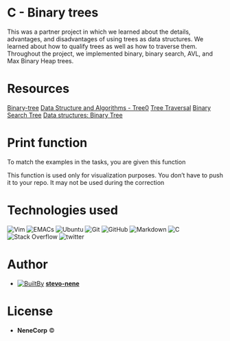 # C - Binary trees

This was a partner project in which we learned about the details, advantages,
and disadvantages of using trees as data structures. We learned about how to
qualify trees as well as how to traverse them. Throughout the project, we
implemented binary, binary search, AVL, and Max Binary Heap trees.

# Resources

[Binary-tree](https://intranet.alxswe.com/rltoken/1F2x42-8vUbOmU4L1C1KMg)
[Data Structure and Algorithms - Tree0](https://intranet.alxswe.com/rltoken/QmcTMCkQyrgMjrqoWxYdhw)
[Tree Traversal](https://intranet.alxswe.com/rltoken/z6ZaXr_RxwE5nTHAUx_dfQ)
[Binary Search Tree](https://intranet.alxswe.com/rltoken/qO5dBlMnYJzbaWG3xVpcnQ)
[Data structures: Binary Tree](https://intranet.alxswe.com/rltoken/BeyJ2gjlE7_djwRiDyeHig)


# Print function
To match the examples in the tasks, you are given this function

This function is used only for visualization purposes. You don’t have to push it to your repo. It may not be used during the correction


# Technologies used

   ![Vim](https://img.shields.io/badge/VIM-%2311AB00.svg?&style=for-the-badge&logo=vim&logoColor=white)  ![EMACs](https://img.shields.io/badge/Emacs-%237F5AB6.svg?&style=for-the-badge&logo=gnu-emacs&logoColor=white) ![Ubuntu](https://img.shields.io/badge/Ubuntu-E95420?style=for-the-badge&logo=ubuntu&logoColor=white)
   ![Git](https://img.shields.io/badge/GIT-E44C30?style=for-the-badge&logo=git&logoColor=white) ![GitHub](https://img.shields.io/badge/github-%23121011.svg?style=for-the-badge&logo=github&logoColor=white)
  ![Markdown](https://img.shields.io/badge/markdown-%23000000.svg?style=for-the-badge&logo=markdown&logoColor=white)  ![C](https://img.shields.io/badge/C-00599C?style=for-the-badge&logo=c&logoColor=white)
   ![Stack Overflow](https://img.shields.io/badge/-Stackoverflow-FE7A16?style=for-the-badge&logo=stack-overflow&logoColor=white)  ![twitter](https://img.shields.io/badge/Twitter-1DA1F2?style=for-the-badge&logo=twitter&logoColor=white)




  # Author
  - [ ![BuiltBy](https://img.shields.io/badge/Built-By-GE7A10?style=flat-square&logo=BuzzFeed&logoColor=white)](https://github.com/stephen-nene)
   **[stevo-nene](https://github.com/stephen-nene)**

# License
 - **NeneCorp** <span>&copy;</span>
